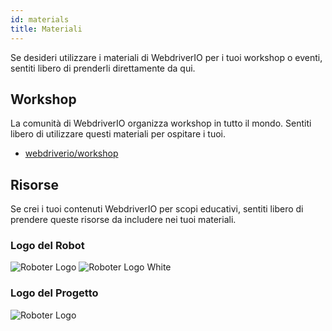 ```yaml
---
id: materials
title: Materiali
---
```


Se desideri utilizzare i materiali di WebdriverIO per i tuoi workshop o eventi, sentiti libero di prenderli direttamente da qui.

## Workshop

La comunità di WebdriverIO organizza workshop in tutto il mondo. Sentiti libero di utilizzare questi materiali per ospitare i tuoi.

- [webdriverio/workshop](https://github.com/webdriverio/workshop)

## Risorse

Se crei i tuoi contenuti WebdriverIO per scopi educativi, sentiti libero di prendere queste risorse da includere nei tuoi materiali.

### Logo del Robot

![Roboter Logo](/img/materials/robot.svg "Roboter Logo")
![Roboter Logo White](/img/materials/robot-white.svg "Roboter Logo White")

### Logo del Progetto

![Roboter Logo](/img/materials/logo.svg "Project Logo")